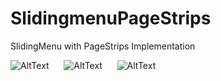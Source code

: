 SlidingmenuPageStrips
=====================

SlidingMenu with PageStrips Implementation

![AltText](http://i59.tinypic.com/14bnre1.png) &nbsp;&nbsp;&nbsp;&nbsp;                          ![AltText](http://i59.tinypic.com/qp3oti.png)  &nbsp;&nbsp;&nbsp;&nbsp;  ![AltText](http://i58.tinypic.com/2gt19gi.png) 

